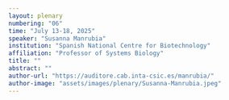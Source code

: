 ```yaml
---
layout: plenary
numbering: "06"
time: "July 13-18, 2025"
speaker: "Susanna Manrubia"
institution: "Spanish National Centre for Biotechnology"
affiliation: "Professor of Systems Biology"
title: ""
abstract: ""
author-url: "https://auditore.cab.inta-csic.es/manrubia/"
author-image: "assets/images/plenary/Susanna-Manrubia.jpeg"
---
```

